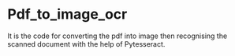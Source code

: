# Pdf_to_image_ocr
It is the code for converting the pdf into image then recognising the scanned document with the help of Pytesseract.
